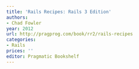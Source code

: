 ```yaml
---
title: 'Rails Recipes: Rails 3 Edition'
authors:
- Chad Fowler
year: 2012
url: http://pragprog.com/book/rr2/rails-recipes
categories:
- Rails
prices: ''
editor: Pragmatic Bookshelf
---
```

